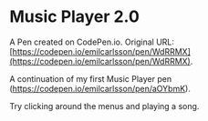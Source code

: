 # Music Player 2.0

A Pen created on CodePen.io. Original URL: [https://codepen.io/emilcarlsson/pen/WdRRMX](https://codepen.io/emilcarlsson/pen/WdRRMX).

A continuation of my first Music Player pen (https://codepen.io/emilcarlsson/pen/aOYbmK).

Try clicking around the menus and playing a song.